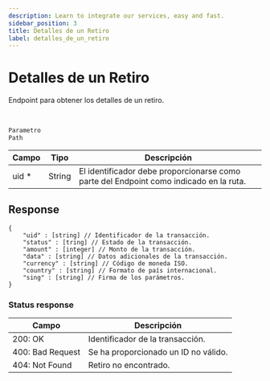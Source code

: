```yaml
---
description: Learn to integrate our services, easy and fast.
sidebar_position: 3
title: Detalles de un Retiro
label: detalles_de_un_retiro
---
```


# Detalles de un Retiro

Endpoint para obtener los detalles de un retiro.

<br />

```jsx title="GET - https://url.base/api/withdrawal/data/{uid}"
Parametro
Path

```

| Campo | Tipo | Descripción |
| -------- | ------- | ------- | 
| uid *  | String | El identificador debe proporcionarse como parte del Endpoint como indicado en la ruta. |

## Response

```
{
    "uid" : [string] // Identificador de la transacción.
    "status" : [tring] // Estado de la transacción.
    "amount" : [integer] // Monto de la transacción.
    "data" : [string] // Datos adicionales de la transacción.
    "currency" : [string] // Código de moneda ISO.
    "country" : [string] // Formato de país internacional.
    "sing" : [string] // Firma de los parámetros.  
}
```

### Status response

| Campo | Descripción |
| -------- | ------- | 
| 200: OK  | 	Identificador de la transacción. |
|  400: Bad Request  | Se ha proporcionado un ID no válido. |
| 404: Not Found | 	Retiro no encontrado. |